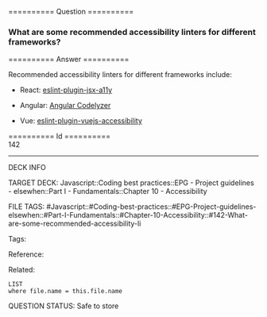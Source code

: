 ========== Question ==========  

### What are some recommended accessibility linters for different frameworks?  

========== Answer ==========  

Recommended accessibility linters for different frameworks include:

-   React: [eslint-plugin-jsx-a11y](https://www.npmjs.com/package/eslint-plugin-jsx-a11y)

-   Angular: [Angular Codelyzer](https://github.com/mgechev/codelyzer)

-   Vue: [eslint-plugin-vuejs-accessibility](https://github.com/vue-a11y/eslint-plugin-vuejs-accessibility)

========== Id ==========  
142

---

DECK INFO

TARGET DECK: Javascript::Coding best practices::EPG - Project guidelines - elsewhen::Part I - Fundamentals::Chapter 10 - Accessibility

FILE TAGS: #Javascript::#Coding-best-practices::#EPG-Project-guidelines-elsewhen::#Part-I-Fundamentals::#Chapter-10-Accessibility::#142-What-are-some-recommended-accessibility-li

Tags:

Reference:

Related:

```dataview
LIST
where file.name = this.file.name
```

QUESTION STATUS: Safe to store
